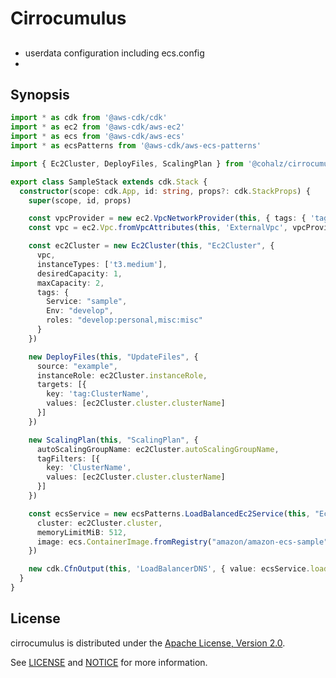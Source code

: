 # Cirrocumulus

##
- userdata configuration including ecs.config
- 

## Synopsis

```typescript
import * as cdk from '@aws-cdk/cdk'
import * as ec2 from '@aws-cdk/aws-ec2'
import * as ecs from '@aws-cdk/aws-ecs'
import * as ecsPatterns from '@aws-cdk/aws-ecs-patterns'

import { Ec2Cluster, DeployFiles, ScalingPlan } from '@cohalz/cirrocumulus'

export class SampleStack extends cdk.Stack {
  constructor(scope: cdk.App, id: string, props?: cdk.StackProps) {
    super(scope, id, props)

    const vpcProvider = new ec2.VpcNetworkProvider(this, { tags: { 'tag:Env': 'Prod' } })
    const vpc = ec2.Vpc.fromVpcAttributes(this, 'ExternalVpc', vpcProvider.vpcProps)

    const ec2Cluster = new Ec2Cluster(this, "Ec2Cluster", {
      vpc,
      instanceTypes: ['t3.medium'],
      desiredCapacity: 1,
      maxCapacity: 2,
      tags: {
        Service: "sample",
        Env: "develop",
        roles: "develop:personal,misc:misc"
      }
    })

    new DeployFiles(this, "UpdateFiles", {
      source: "example",
      instanceRole: ec2Cluster.instanceRole,
      targets: [{
        key: 'tag:ClusterName',
        values: [ec2Cluster.cluster.clusterName]
      }]
    })

    new ScalingPlan(this, "ScalingPlan", {
      autoScalingGroupName: ec2Cluster.autoScalingGroupName,
      tagFilters: [{
        key: 'ClusterName',
        values: [ec2Cluster.cluster.clusterName]
      }]
    })

    const ecsService = new ecsPatterns.LoadBalancedEc2Service(this, "Ec2Service", {
      cluster: ec2Cluster.cluster,
      memoryLimitMiB: 512,
      image: ecs.ContainerImage.fromRegistry("amazon/amazon-ecs-sample"),
    })

    new cdk.CfnOutput(this, 'LoadBalancerDNS', { value: ecsService.loadBalancer.loadBalancerDnsName })
  }
}
```

## License

cirrocumulus is distributed under the [Apache License, Version 2.0](https://www.apache.org/licenses/LICENSE-2.0).

See [LICENSE](./LICENSE) and [NOTICE](./NOTICE) for more information.
